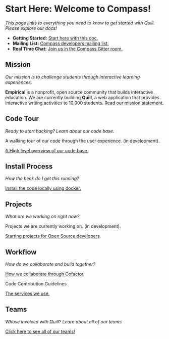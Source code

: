 # Start Here: Welcome to Compass!

*This page links to everything you need to know to get started with Quill. Please explore our docs!*

- **Getting Started:** [Start here with this doc.](https://github.com/empirical-org/Documentation/tree/master/Getting-Started) 
- **Mailing List:** [Compass developers mailing list.](https://groups.google.com/forum/#!forum/empirical-compass)
- **Real Time Chat:** [Join us in the Compass Gitter room.](https://gitter.im/empirical-org/Compass)

## Mission


*Our mission is to challenge students through interactive learning experiences.*

**Empirical** is a nonprofit, open source community that builds interactive education. We are currently building **Quill**, a web application that provides interactive writing activities to 10,000 students. [Read our mission statement.](http://www.quill.org/mission)

## Code Tour
*Ready to start hacking? Learn about our code base.*

A walking tour of our code through the user experience. (in development).

[A High level overview of our code base.](https://github.com/empirical-org/Documentation/blob/master/Compass/Code-Overview/Compass%20Code%20Overview.md)

## Install Process
*How the heck do I get this running?*

[Install the code locally using docker.](https://github.com/empirical-org/Documentation/blob/master/Getting-Started/Install/Install%20Guide.md)

## Projects
*What are we working on right now?*

Projects we are currently working on. (in development).

[Starting projects for Open Source developers](https://github.com/empirical-org/Documentation/blob/master/Getting-Started/Open%20Source%20Volunteer%20Projects.md)


## Workflow
*How do we collaborate and build together?*

[How we collaborate through Cofactor.](https://github.com/empirical-org/Documentation/blob/master/Cofactor/Guide-Using-Cofactor.md)

Code Contribution Guidelines

[The services we use.](https://github.com/empirical-org/Documentation/blob/master/Getting-Started/Common-Questions.md)



## Teams
*Whose involved with Quill? Learn about all of our teams*

[Click here to see all of our teams!](https://github.com/empirical-org/Documentation/blob/master/Cofactor/Guide%20-%20Teams.md)



